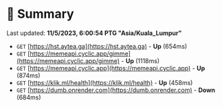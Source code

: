 # 📖 Summary
Last updated: **11/5/2023, 6:00:54 PTG "Asia/Kuala_Lumpur"**

- `GET` [https://hst.aytea.ga](https://hst.aytea.ga) - **Up** (654ms)
- `GET` [https://memeapi.cyclic.app/gimme](https://memeapi.cyclic.app/gimme) - **Up** (1118ms)
- `GET` [https://memeapi.cyclic.app](https://memeapi.cyclic.app) - **Up** (874ms)
- `GET` [https://klik.ml/health](https://klik.ml/health) - **Up** (458ms)
- `GET` [https://dumb.onrender.com](https://dumb.onrender.com) - **Down** (684ms)
